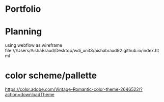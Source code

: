 # Portfolio

# Planning
using webflow as wireframe
file:///Users/AishaBraud/Desktop/wdi_unit3/aishabraud92.github.io/index.html

# color scheme/pallette
https://color.adobe.com/Vintage-Romantic-color-theme-2646522/?action=downloadTheme
